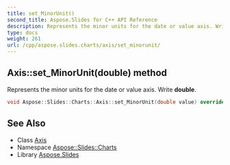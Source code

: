 ```yaml
---
title: set_MinorUnit()
second_title: Aspose.Slides for C++ API Reference
description: Represents the minor units for the date or value axis. Write double.
type: docs
weight: 261
url: /cpp/aspose.slides.charts/axis/set_minorunit/
---
```

## Axis::set_MinorUnit(double) method


Represents the minor units for the date or value axis. Write **double**.

```cpp
void Aspose::Slides::Charts::Axis::set_MinorUnit(double value) override
```

## See Also

* Class [Axis](./)
* Namespace [Aspose::Slides::Charts](../)
* Library [Aspose.Slides](../../)